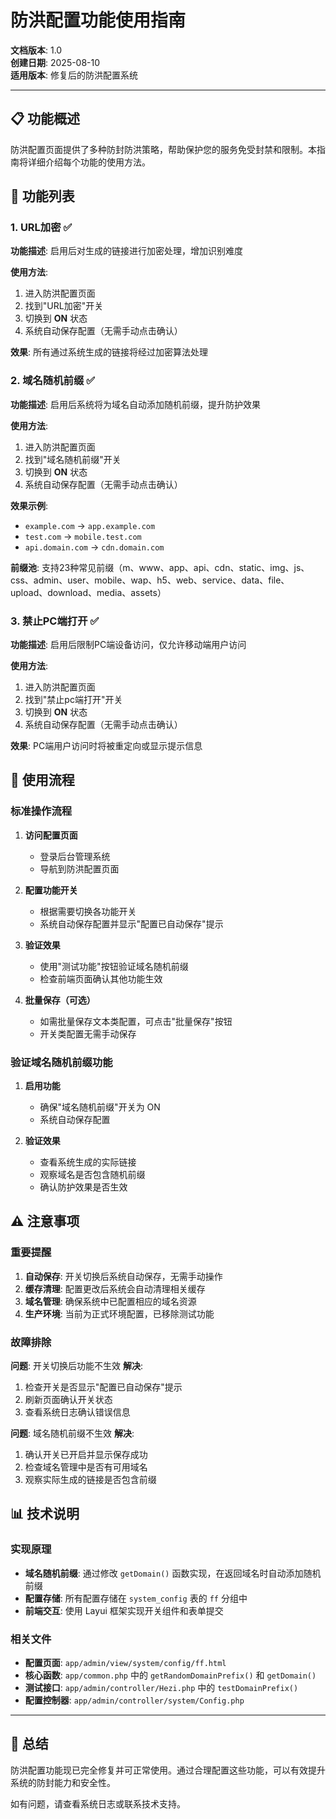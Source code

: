 # 防洪配置功能使用指南

**文档版本**: 1.0  
**创建日期**: 2025-08-10  
**适用版本**: 修复后的防洪配置系统  

---

## 📋 功能概述

防洪配置页面提供了多种防封防洪策略，帮助保护您的服务免受封禁和限制。本指南将详细介绍每个功能的使用方法。

## 🔧 功能列表

### 1. URL加密 ✅

**功能描述**: 启用后对生成的链接进行加密处理，增加识别难度

**使用方法**:
1. 进入防洪配置页面
2. 找到"URL加密"开关
3. 切换到 **ON** 状态
4. 系统自动保存配置（无需手动点击确认）

**效果**: 所有通过系统生成的链接将经过加密算法处理

### 2. 域名随机前缀 ✅

**功能描述**: 启用后系统将为域名自动添加随机前缀，提升防护效果

**使用方法**:
1. 进入防洪配置页面
2. 找到"域名随机前缀"开关
3. 切换到 **ON** 状态
4. 系统自动保存配置（无需手动点击确认）

**效果示例**:
- `example.com` → `app.example.com`
- `test.com` → `mobile.test.com`
- `api.domain.com` → `cdn.domain.com`

**前缀池**: 支持23种常见前缀（m、www、app、api、cdn、static、img、js、css、admin、user、mobile、wap、h5、web、service、data、file、upload、download、media、assets）

### 3. 禁止PC端打开 ✅

**功能描述**: 启用后限制PC端设备访问，仅允许移动端用户访问

**使用方法**:
1. 进入防洪配置页面
2. 找到"禁止pc端打开"开关
3. 切换到 **ON** 状态
4. 系统自动保存配置（无需手动点击确认）

**效果**: PC端用户访问时将被重定向或显示提示信息

## 🎯 使用流程

### 标准操作流程

1. **访问配置页面**
   - 登录后台管理系统
   - 导航到防洪配置页面

2. **配置功能开关**
   - 根据需要切换各功能开关
   - 系统自动保存配置并显示"配置已自动保存"提示

3. **验证效果**
   - 使用"测试功能"按钮验证域名随机前缀
   - 检查前端页面确认其他功能生效

4. **批量保存（可选）**
   - 如需批量保存文本类配置，可点击"批量保存"按钮
   - 开关类配置无需手动保存

### 验证域名随机前缀功能

1. **启用功能**
   - 确保"域名随机前缀"开关为 ON
   - 系统自动保存配置

2. **验证效果**
   - 查看系统生成的实际链接
   - 观察域名是否包含随机前缀
   - 确认防护效果是否生效

## ⚠️ 注意事项

### 重要提醒

1. **自动保存**: 开关切换后系统自动保存，无需手动操作
2. **缓存清理**: 配置更改后系统会自动清理相关缓存
3. **域名管理**: 确保系统中已配置相应的域名资源
4. **生产环境**: 当前为正式环境配置，已移除测试功能

### 故障排除

**问题**: 开关切换后功能不生效
**解决**:
1. 检查开关是否显示"配置已自动保存"提示
2. 刷新页面确认开关状态
3. 查看系统日志确认错误信息

**问题**: 域名随机前缀不生效
**解决**:
1. 确认开关已开启并显示保存成功
2. 检查域名管理中是否有可用域名
3. 观察实际生成的链接是否包含前缀

## 📊 技术说明

### 实现原理

- **域名随机前缀**: 通过修改 `getDomain()` 函数实现，在返回域名时自动添加随机前缀
- **配置存储**: 所有配置存储在 `system_config` 表的 `ff` 分组中
- **前端交互**: 使用 Layui 框架实现开关组件和表单提交

### 相关文件

- **配置页面**: `app/admin/view/system/config/ff.html`
- **核心函数**: `app/common.php` 中的 `getRandomDomainPrefix()` 和 `getDomain()`
- **测试接口**: `app/admin/controller/Hezi.php` 中的 `testDomainPrefix()`
- **配置控制器**: `app/admin/controller/system/Config.php`

---

## 🎉 总结

防洪配置功能现已完全修复并可正常使用。通过合理配置这些功能，可以有效提升系统的防封能力和安全性。

如有问题，请查看系统日志或联系技术支持。
